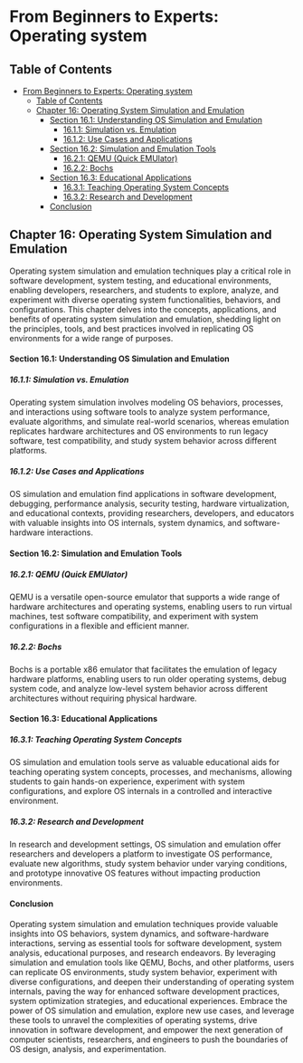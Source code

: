 # From Beginners to Experts: Operating system

## Table of Contents

- [From Beginners to Experts: Operating system](#from-beginners-to-experts-operating-system)
  - [Table of Contents](#table-of-contents)
  - [Chapter 16: Operating System Simulation and Emulation](#chapter-16-operating-system-simulation-and-emulation)
      - [Section 16.1: Understanding OS Simulation and Emulation](#section-161-understanding-os-simulation-and-emulation)
        - [16.1.1: Simulation vs. Emulation](#1611-simulation-vs-emulation)
        - [16.1.2: Use Cases and Applications](#1612-use-cases-and-applications)
      - [Section 16.2: Simulation and Emulation Tools](#section-162-simulation-and-emulation-tools)
        - [16.2.1: QEMU (Quick EMUlator)](#1621-qemu-quick-emulator)
        - [16.2.2: Bochs](#1622-bochs)
      - [Section 16.3: Educational Applications](#section-163-educational-applications)
        - [16.3.1: Teaching Operating System Concepts](#1631-teaching-operating-system-concepts)
        - [16.3.2: Research and Development](#1632-research-and-development)
      - [Conclusion](#conclusion)

## Chapter 16: Operating System Simulation and Emulation

Operating system simulation and emulation techniques play a critical role in software development, system testing, and educational environments, enabling developers, researchers, and students to explore, analyze, and experiment with diverse operating system functionalities, behaviors, and configurations. This chapter delves into the concepts, applications, and benefits of operating system simulation and emulation, shedding light on the principles, tools, and best practices involved in replicating OS environments for a wide range of purposes.

#### Section 16.1: Understanding OS Simulation and Emulation

##### 16.1.1: Simulation vs. Emulation

Operating system simulation involves modeling OS behaviors, processes, and interactions using software tools to analyze system performance, evaluate algorithms, and simulate real-world scenarios, whereas emulation replicates hardware architectures and OS environments to run legacy software, test compatibility, and study system behavior across different platforms.

##### 16.1.2: Use Cases and Applications

OS simulation and emulation find applications in software development, debugging, performance analysis, security testing, hardware virtualization, and educational contexts, providing researchers, developers, and educators with valuable insights into OS internals, system dynamics, and software-hardware interactions.

#### Section 16.2: Simulation and Emulation Tools

##### 16.2.1: QEMU (Quick EMUlator)

QEMU is a versatile open-source emulator that supports a wide range of hardware architectures and operating systems, enabling users to run virtual machines, test software compatibility, and experiment with system configurations in a flexible and efficient manner.

##### 16.2.2: Bochs

Bochs is a portable x86 emulator that facilitates the emulation of legacy hardware platforms, enabling users to run older operating systems, debug system code, and analyze low-level system behavior across different architectures without requiring physical hardware.

#### Section 16.3: Educational Applications

##### 16.3.1: Teaching Operating System Concepts

OS simulation and emulation tools serve as valuable educational aids for teaching operating system concepts, processes, and mechanisms, allowing students to gain hands-on experience, experiment with system configurations, and explore OS internals in a controlled and interactive environment.

##### 16.3.2: Research and Development

In research and development settings, OS simulation and emulation offer researchers and developers a platform to investigate OS performance, evaluate new algorithms, study system behavior under varying conditions, and prototype innovative OS features without impacting production environments.

#### Conclusion

Operating system simulation and emulation techniques provide valuable insights into OS behaviors, system dynamics, and software-hardware interactions, serving as essential tools for software development, system analysis, educational purposes, and research endeavors. By leveraging simulation and emulation tools like QEMU, Bochs, and other platforms, users can replicate OS environments, study system behavior, experiment with diverse configurations, and deepen their understanding of operating system internals, paving the way for enhanced software development practices, system optimization strategies, and educational experiences. Embrace the power of OS simulation and emulation, explore new use cases, and leverage these tools to unravel the complexities of operating systems, drive innovation in software development, and empower the next generation of computer scientists, researchers, and engineers to push the boundaries of OS design, analysis, and experimentation.